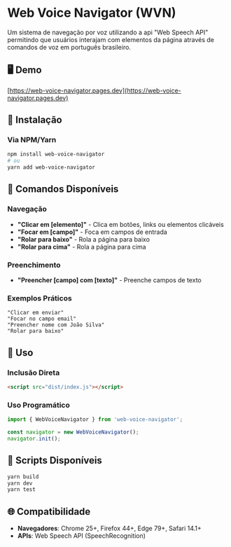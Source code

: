 # Web Voice Navigator (WVN)

Um sistema de navegação por voz utilizando a api "Web Speech API" permitindo que usuários interajam com elementos da página através de comandos de voz em português brasileiro.

## 🖥️ Demo

[https://web-voice-navigator.pages.dev](https://web-voice-navigator.pages.dev)

## 🚀 Instalação

### Via NPM/Yarn

```bash
npm install web-voice-navigator
# ou
yarn add web-voice-navigator
```

## 🎯 Comandos Disponíveis

### Navegação

- **"Clicar em [elemento]"** - Clica em botões, links ou elementos clicáveis
- **"Focar em [campo]"** - Foca em campos de entrada
- **"Rolar para baixo"** - Rola a página para baixo
- **"Rolar para cima"** - Rola a página para cima

### Preenchimento

- **"Preencher [campo] com [texto]"** - Preenche campos de texto

### Exemplos Práticos

```
"Clicar em enviar"
"Focar no campo email"
"Preencher nome com João Silva"
"Rolar para baixo"
```

## 📖 Uso

### Inclusão Direta

```html
<script src="dist/index.js"></script>
```

### Uso Programático

```typescript
import { WebVoiceNavigator } from 'web-voice-navigator';

const navigator = new WebVoiceNavigator();
navigator.init();
```

## 🔧 Scripts Disponíveis

```bash
yarn build
yarn dev
yarn test
```

## 🌐 Compatibilidade

- **Navegadores**: Chrome 25+, Firefox 44+, Edge 79+, Safari 14.1+
- **APIs**: Web Speech API (SpeechRecognition)
